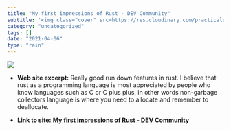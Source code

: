 ```yaml
---
title: "My first impressions of Rust - DEV Community"
subtitle: '<img class="cover" src=https://res.cloudinary.com/practicaldev/image/fetch/s--ifPci_km--/c_imagga_sc...'
category: "uncategorized"
tags: []
date: "2021-04-06"
type: "rain"
---
```

<img class="cover" src=https://res.cloudinary.com/practicaldev/image/fetch/s--ifPci_km--/c_imagga_scale,f_auto,fl_progressive,h_500,q_auto,w_1000/https://thepracticaldev.s3.amazonaws.com/i/cxs080wnnykflkmsfo9p.png>



* **Web site excerpt:** Really good run down features in rust. I believe that rust as a programming language is most appreciated by people who know languages such as C or C plus plus, in other words non-garbage collectors language is where you need to allocate and remember to deallocate.

* **Link to site:** **[My first impressions of Rust - DEV Community](https://dev.to/deepu105/my-first-impressions-of-rust-1a8o)**